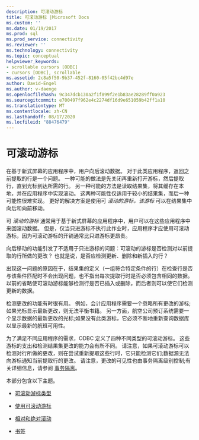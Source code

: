```yaml
---
description: 可滚动游标
title: 可滚动游标 |Microsoft Docs
ms.custom: ''
ms.date: 01/19/2017
ms.prod: sql
ms.prod_service: connectivity
ms.reviewer: ''
ms.technology: connectivity
ms.topic: conceptual
helpviewer_keywords:
- scrollable cursors [ODBC]
- cursors [ODBC], scrollable
ms.assetid: 2c8a5f50-9b37-452f-8160-05f42bc4d97e
author: David-Engel
ms.author: v-daenge
ms.openlocfilehash: 9c347dcb130a2f1f899f2e1b83ae28289ff0a923
ms.sourcegitcommit: e700497f962e4c2274df16d9e651059b42ff1a10
ms.translationtype: MT
ms.contentlocale: zh-CN
ms.lasthandoff: 08/17/2020
ms.locfileid: "88476479"
---
```

# <a name="scrollable-cursors"></a>可滚动游标
在基于新式屏幕的应用程序中，用户向后滚动数据。 对于此类应用程序，返回之前提取的行是一个问题。 一种可能的做法是先关闭再重新打开游标，然后提取行，直到光标到达所需的行。 另一种可能的方法是读取结果集，将其缓存在本地，并在应用程序中实现滚动。 这两种可能性仅适用于较小的结果集，而后一种可能性很难实现。 更好的解决方案是使用可 *滚动的游标，该游标* 可以在结果集中向后和向前移动。  
  
 可 *滚动的游标* 通常用于基于新式屏幕的应用程序中，用户可以在这些应用程序中来回滚动数据。 但是，仅当只进游标不执行此作业时，应用程序才应使用可滚动游标，因为可滚动游标的开销通常比只进游标更昂贵。  
  
 向后移动的功能引发了不适用于只进游标的问题：可滚动的游标是否检测对以前提取的行所做的更改？ 也就是说，是否应检测更新、删除和新插入的行？  
  
 出现这一问题的原因在于，结果集的定义（一组符合特定条件的行）在检查行是否与该条件匹配时不会出现问题，也不指出每次提取行时是否必须包含相同的数据。 以前的省略使可滚动游标能够检测行是否已插入或删除，而后者则可以使它们检测更新的数据。  
  
 检测更改的功能有时很有用。 例如，会计应用程序需要一个忽略所有更改的游标;如果光标显示最新更改，则无法平衡书籍。 另一方面，航空公司预订系统需要一个显示数据的最新更改的光标;如果没有此类游标，它必须不断地重新查询数据库以显示最新的航班可用性。  
  
 为了满足不同应用程序的需求，ODBC 定义了四种不同类型的可滚动游标。 这些游标的支出和检测结果集更改的能力会有所不同。 请注意，如果可滚动游标可以检测对行所做的更改，则在尝试重新提取这些行时，它只能检测它们;数据源无法向游标通知当前提取行的更改。 请注意，更改的可见性也由事务隔离级别控制;有关详细信息，请参阅 [事务隔离](../../../odbc/reference/develop-app/transaction-isolation.md)。  
  
 本部分包含以下主题。  
  
-   [可滚动游标类型](../../../odbc/reference/develop-app/scrollable-cursor-types.md)  
  
-   [使用可滚动游标](../../../odbc/reference/develop-app/using-scrollable-cursors.md)  
  
-   [相对和绝对滚动](../../../odbc/reference/develop-app/relative-and-absolute-scrolling.md)  
  
-   [书签](../../../odbc/reference/develop-app/bookmarks-odbc.md)
